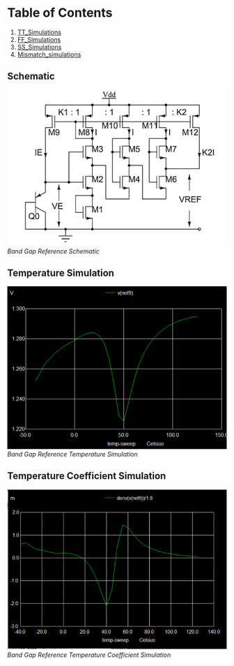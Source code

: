 # Table of Contents
1. [TT_Simulations](#example)
2. [FF_Simulations](#example2)
3. [SS_Simulations](#third-example)
4. [Mismatch_simulations](#fourth-examplehttpwwwfourthexamplecom)


## Schematic
![Band Gap Reference Block Diagram](../Docs/images/schematic.png)*Band Gap Reference Schematic*

## Temperature Simulation
![Band Gap Reference Block Diagram](../Docs/images/Temp_simulation.png)*Band Gap Reference Temperature Simulation*

## Temperature Coefficient Simulation
![Band Gap Reference Block Diagram](../Docs/images/Tempcoeff_simulation.png)*Band Gap Reference Temperature Coefficient Simulation*
